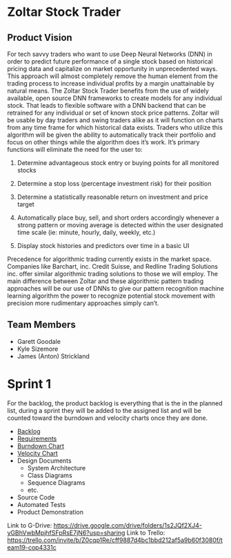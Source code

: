 # Zoltar Stock Trader
## Product Vision

For tech savvy traders who want to use Deep Neural Networks (DNN) in order to predict future performance of a single stock based on historical pricing data and capitalize on market opportunity in unprecedented ways. This approach will almost completely remove the human element from the trading process to increase individual profits by a margin unattainable by natural means. The Zoltar Stock Trader benefits from the use of widely available, open source DNN frameworks to create models for any individual stock. That leads to flexible software with a DNN backend that can be retrained for any individual or set of known stock price patterns. Zoltar will be usable by day traders and swing traders alike as it will function on charts from any time frame for which historical data exists. Traders who utilize this algorithm will be given the ability to automatically track their portfolio and focus on other things while the algorithm does it’s work. It’s primary functions will eliminate the need for the user to:

 1. Determine advantageous stock entry or buying points for all monitored stocks

 2. Determine a stop loss (percentage investment risk) for their position

 3. Determine a statistically reasonable return on investment and price target

 4. Automatically place buy, sell, and short orders accordingly whenever a strong pattern or moving average is detected within the user designated time scale (ie: minute, hourly, daily, weekly, etc.)

 5. Display stock histories and predictors over time in a basic UI

Precedence for algorithmic trading currently exists in the market space. Companies like Barchart, inc. Credit Suisse, and Redline Trading Solutions inc. offer similar algorithmic trading solutions to those we will employ. The main difference between Zoltar and these algorithmic pattern trading approaches will be our use of DNNs to give our pattern recognition machine learning algorithm the power to recognize potential stock movement with precision more rudimentary approaches simply can’t.

## Team Members
- Garett Goodale
- Kyle Sizemore
- James (Anton) Strickland

# Sprint 1
For the backlog, the product backlog is everything that is the in the planned list, during a sprint they will be added to the assigned list and will be counted toward the burndown and velocity charts once they are done.

- [Backlog](https://trello.com/b/R5ba69Q2/backlog)
- [Requirements](https://github.com/drhollander/COP4331_Sample/blob/master/artifacts/requirements.md)
- [Burndown Chart](https://www.google.com/search?tbm=isch&q=sprint+burndown+chart)
- [Velocity Chart](https://www.google.com/search?tbm=isch&q=agile+velocity+chart)
- Design Documents
  - System Architecture
  - Class Diagrams
  - Sequence Diagrams
  - etc.
- Source Code
- Automated Tests
- Product Demonstration

Link to G-Drive: https://drive.google.com/drive/folders/1s2JQf2XJ4-yGBhVwbMpjhfSFpRsE7jN6?usp=sharing
Link to Trello:  https://trello.com/invite/b/Z0cqp1Re/cff9887d4bc1bbd212af5a9b60f3080f/team19-cop4331c
